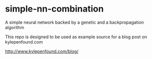 # simple-nn-combination
A simple neural network backed by a genetic and a backpropagation algorithm

This repo is designed to be used as example source for a blog post on kylepenfound.com

http://www.kylepenfound.com/blog/<COMING SOON>
